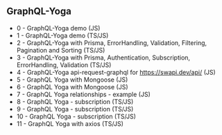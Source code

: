 ## GraphQL-Yoga

- 0 - GraphQL-Yoga demo (JS)
- 1 - GraphQL-Yoga demo (TS/JS)
- 2 - GraphQL-Yoga with Prisma, ErrorHandling, Validation, Filtering, Pagination and Sorting (TS/JS)
- 3 - GraphQL-Yoga with Prisma, Authentication, Subscription, ErrorHandling, Validation (TS/JS)
- 4 - GraphQL-Yoga api-request-graphql for https://swapi.dev/api/ (JS)
- 5 - GraphQL Yoga with Mongoose (JS)
- 6 - GraphQL Yoga with Mongoose (JS)
- 7 - GraphQL Yoga relationships - example (JS)
- 8 - GraphQL Yoga - subscription (TS/JS)
- 9 - GraphQL Yoga - subscription (TS/JS)
- 10 - GraphQL Yoga - subscription (TS/JS)
- 11 - GraphQL Yoga with axios (TS/JS)
